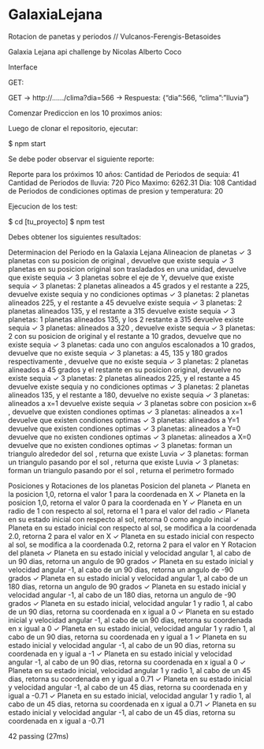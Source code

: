 # GalaxiaLejana
Rotacion de panetas y periodos // Vulcanos-Ferengis-Betasoides


Galaxia Lejana api challenge by Nicolas Alberto Coco

Interface

GET:

GET → http://....../clima?dia=566 → Respuesta: {“dia”:566, “clima”:”lluvia”}

 

Comenzar Prediccion en los 10 proximos anios:

Luego de clonar el repositorio, ejecutar:

$ npm start

Se debe poder observar el siguiente reporte:

Reporte para los próximos 10 años: 
Cantidad de Periodos de sequia: 41
Cantidad de Periodos de lluvia: 720 Pico Maximo: 6262.31 Dia: 108
Cantidad de Periodos de condiciones optimas de presion y temperatura: 20



Ejecucion de los test:

$ cd [tu_proyecto]
$ npm test

Debes obtener los siguientes resultados:

 Determinacion del Periodo en la Galaxia Lejana
    Alineacion de planetas
      ✓ 3 planetas  con su posicion de original ,  devuelve que  existe sequia 
      ✓ 3 planetas en su posicion original son trasladados en una unidad, devuelve que existe sequia
      ✓ 3 planetas sobre el eje de Y,  devuelve que existe sequia
      ✓ 3 planetas: 2 planetas  alineados a 45 grados y el restante a 225,  devuelve existe sequia y no condiciones optimas
      ✓ 3 planetas: 2 planetas alineados 225, y el restante a 45  devuelve existe sequia 
      ✓ 3 planetas: 2 planetas alineados 135, y el restante a 315   devuelve existe sequia 
      ✓ 3 planetas: 1 planetas alineados 135, y los 2 restante a 315   devuelve existe sequia 
      ✓ 3 planetas: alineados a 320 , devuelve existe sequia 
      ✓ 3 planetas: 2 con su posicion de original y el restante a 10 grados,  devuelve que no existe sequia 
      ✓ 3 planetas: cada uno con angulos escalonados a 10 grados, devuelve que no existe sequia
      ✓ 3 planetas: a 45, 135 y 180 grados respectivamente ,  devuelve que no existe sequia
      ✓ 3 planetas: 2 planetas  alineados a 45 grados y el restante en su posicion original,  devuelve no existe sequia
      ✓ 3 planetas: 2 planetas alineados 225, y el restante a 45  devuelve existe sequia y no condiciones optimas
      ✓ 3 planetas: 2 planetas alineados 135, y el restante a 180, devuelve no existe sequia 
      ✓ 3 planetas: alineados a x=1   devuelve existe sequia 
      ✓ 3 planetas sobre con posicion x=6 ,  devuelve que existen condiones optimas
      ✓ 3 planetas: alineados a x=1   devuelve que  existen condiones optimas 
      ✓ 3 planetas: alineados a Y=1   devuelve que  existen condiones optimas 
      ✓ 3 planetas: alineados a Y=0   devuelve que no existen condiones optimas 
      ✓ 3 planetas: alineados a X=0   devuelve que no existen condiones optimas 
      ✓ 3 planetas: forman un triangulo alrededor del sol , returna que existe Luvia
      ✓ 3 planetas: forman un triangulo pasando por el sol , returna que existe Luvia
      ✓ 3 planetas: forman un triangulo pasando por el sol , returna el perimetro formado

  Posiciones y Rotaciones de los planetas
    Posicion del planeta
      ✓ Planeta en la posicion 1,0, retorna el valor 1 para la coordenada en X 
      ✓ Planeta en la posicion 1,0, retorna el valor 0 para la coordenada en Y
      ✓ Planeta en un radio de 1 con respecto al sol, retorna el 1 para el valor del radio
      ✓ Planeta en su estado inicial con respecto al sol, retorna 0 como angulo incial
      ✓ Planeta en su estado inicial con respecto al sol, se modifica a la coordenada 2.0, retorna 2 para el valor en X
      ✓ Planeta en su estado inicial con respecto al sol, se modifica a la coordenada 0.2, retorna 2 para el valor en Y
    Rotacion del planeta
      ✓ Planeta en su estado inicial y velocidad angular 1, al cabo de un 90 dias, retorna un angulo de 90 grados
      ✓ Planeta en su estado inicial y velocidad angular -1, al cabo de un 90 dias, retorna un angulo de -90 grados
      ✓ Planeta en su estado inicial y velocidad angular 1, al cabo de un 180 dias, retorna un angulo de 90 grados
      ✓ Planeta en su estado inicial y velocidad angular -1, al cabo de un 180 dias, retorna un angulo de -90 grados
      ✓ Planeta en su estado inicial, velocidad angular 1 y radio 1, al cabo de un 90 dias, retorna su coordenada en x igual a 0
      ✓ Planeta en su estado inicial y velocidad angular -1, al cabo de un 90 dias, retorna su coordenada en x igual a 0
      ✓ Planeta en su estado inicial, velocidad angular 1 y radio 1, al cabo de un 90 dias, retorna su coordenada en y igual a 1
      ✓ Planeta en su estado inicial y velocidad angular -1, al cabo de un 90 dias, retorna su coordenada en y igual a -1
      ✓ Planeta en su estado inicial y velocidad angular -1, al cabo de un 90 dias, retorna su coordenada en x igual a 0
      ✓ Planeta en su estado inicial, velocidad angular 1 y radio 1, al cabo de un 45 dias, retorna su coordenada en y igual a 0.71
      ✓ Planeta en su estado inicial y velocidad angular -1, al cabo de un 45 dias, retorna su coordenada en y igual a -0.71
      ✓ Planeta en su estado inicial, velocidad angular 1 y radio 1, al cabo de un 45 dias, retorna su coordenada en x igual a 0.71
      ✓ Planeta en su estado inicial y velocidad angular -1, al cabo de un 45 dias, retorna su coordenada en x igual a -0.71


  42 passing (27ms)

